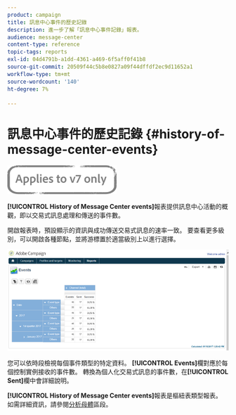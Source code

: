 ```yaml
---
product: campaign
title: 訊息中心事件的歷史記錄
description: 進一步了解「訊息中心事件記錄」報表。
audience: message-center
content-type: reference
topic-tags: reports
exl-id: 04d4791b-a1dd-4361-a469-6f5aff0f41b8
source-git-commit: 20509f44c5b8e0827a09f44dffdf2ec9d11652a1
workflow-type: tm+mt
source-wordcount: '140'
ht-degree: 7%

---
```


# 訊息中心事件的歷史記錄 {#history-of-message-center-events}

![](../../assets/v7-only.svg)

**[!UICONTROL History of Message Center events]**&#x200B;報表提供訊息中心活動的概觀，即以交易式訊息處理和傳送的事件數。

開啟報表時，預設顯示的資訊與成功傳送交易式訊息的速率一致。 要查看更多級別，可以開啟各種節點，並將游標置於適當級別上以進行選擇。

![](assets/messagecenter_reporting_001.png)

您可以依時段檢視每個事件類型的特定資料。 **[!UICONTROL Events]**&#x200B;欄對應於每個控制實例接收的事件數。 轉換為個人化交易式訊息的事件數，在&#x200B;**[!UICONTROL Sent]**&#x200B;欄中會詳細說明。

**[!UICONTROL History of Message Center events]**&#x200B;報表是樞紐表類型報表。 如需詳細資訊，請參閱[分析母體](../../reporting/using/about-descriptive-analysis.md)區段。
